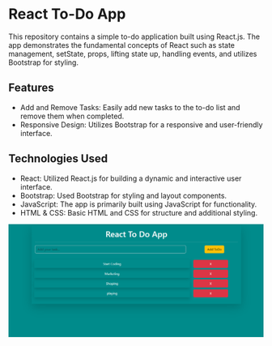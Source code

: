 # React To-Do App

This repository contains a simple to-do application built using React.js. The app demonstrates the fundamental concepts of React such as state management, setState, props, lifting state up, handling events, and utilizes Bootstrap for styling.

## Features
 - Add and Remove Tasks: Easily add new tasks to the to-do list and remove them when completed.
 - Responsive Design: Utilizes Bootstrap for a responsive and user-friendly interface.

## Technologies Used
 - React: Utilized React.js for building a dynamic and interactive user interface.
 - Bootstrap: Used Bootstrap for styling and layout components.
 - JavaScript: The app is primarily built using JavaScript for functionality.
 - HTML & CSS: Basic HTML and CSS for structure and additional styling.

 ![Home page of To Do App](images/react-to-do-app.png)
